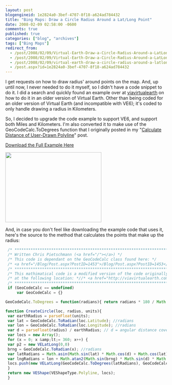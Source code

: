 ```yaml
---
layout: post
blogengineid: 1e2824a0-3bef-4707-8f18-a624ad784432
title: "Bing Maps: Draw a Circle Radius Around a Lat/Long Point"
date: 2008-02-09 02:58:00 -0600
comments: true
published: true
categories: ["blog", "archives"]
tags: ["Bing Maps"]
redirect_from: 
  - /post/2008/02/09/Virtual-Earth-Draw-a-Circle-Radius-Around-a-LatLong-Point.aspx
  - /post/2008/02/09/Virtual-Earth-Draw-a-Circle-Radius-Around-a-LatLong-Point
  - /post/2008/02/09/virtual-earth-draw-a-circle-radius-around-a-latlong-point
  - /post.aspx?id=1e2824a0-3bef-4707-8f18-a624ad784432
---
```

<!-- more -->

I get requests on how to draw radius' around points on the map. And, up until now, I never needed to do it myself, so I didn't have a code snippet to do it. I did a search and quickly found an example over at <a href="http://viavirtualearth.com/Wiki/Draw+a+circle.ashx">viavirtualearth</a> on how to do it in an older version of Virtual Earth. Other than being coded for an older version of Virtual Earth (and incompatible with VE6); it's coded to only handle drawing a radius in Kilometers.

So, I decided to upgrade the code example to support VE6, and support both Miles and Kilometers. I'm also converted it to make use of the GeoCodeCalc.ToDegrees function that I originally posted in my "<a href="/Blog/Post.aspx?PostID=1453">Calculate Distance of User-Drawn Polyline</a>" post.

<a href="http://pietschsoft.net/Download/Blog/1456/DrawRadius.zip">Download the Full Example Here</a>

<img src="http://pietschsoft.net/Download/Blog/1456/VEDrawRadius.png" border="0" alt="" width="300" height="219" align="baseline" />

And, in case you don't feel like downloading the example code that uses it, here's the source to the method that calculates the points that make up the radius: 

```javascript
 /* *************************************************************************** */
 /* Written Chris Pietschmann (<a href="/"></a>) */
 /* This code is dependant on the GeoCodeCalc class found here: */
 /* <a href="/Blog/Post.aspx?PostID=1453">/Blog/Post.aspx?PostID=1453</a> */
 /* *************************************************************************** */
 /* This mathimatical code is a modified version of the code originally posted */
 /* at the following location: *//* <a href="http://viavirtualearth.com/Wiki/Draw+a+circle.ashx">http://viavirtualearth.com/Wiki/Draw+a+circle.ashx</a> */
 /* *************************************************************************** */
 if (GeoCodeCalc == undefined) 
     var GeoCodeCalc = {}

GeoCodeCalc.ToDegrees = function(radians){ return radians * 180 / Math.PI;};

function CreateCircle(loc, radius, units){ 
 var earthRadius = parseFloat(units); 
 var lat = GeoCodeCalc.ToRadian(loc.Latitude); //radians 
 var lon = GeoCodeCalc.ToRadian(loc.Longitude); //radians 
 var d = parseFloat(radius) / earthRadius; // d = angular distance covered on earth&amp;#39;s surface 
 var locs = new Array(); 
 for (x = 0; x &amp;lt;= 360; x++) { 
 var p2 = new VELatLong(0,0) 
 brng = GeoCodeCalc.ToRadian(x); //radians 
 var latRadians = Math.asin(Math.sin(lat) * Math.cos(d) + Math.cos(lat) * Math.sin(d) * Math.cos(brng)); 
 var lngRadians = lon + Math.atan2(Math.sin(brng) * Math.sin(d) * Math.cos(lat), Math.cos(d) - Math.sin(lat) * Math.sin(latRadians)); 
 locs.push(new VELatLong(GeoCodeCalc.ToDegrees(latRadians), GeoCodeCalc.ToDegrees(lngRadians))); 
 } 
 return new VEShape(VEShapeType.Polyline, locs); 
 }
 ```

